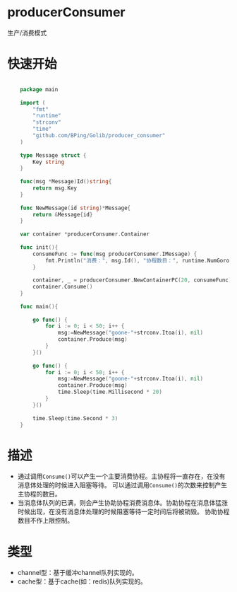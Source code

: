 # producerConsumer
生产/消费模式

# 快速开始

```go  

    package main
   
    import (
        "fmt"
        "runtime"
        "strconv"
        "time"
        "github.com/BPing/Golib/producer_consumer"
    )
    
    type Message struct {
    	Key string
    }
    
    func(msg *Message)Id()string{
    	return msg.Key
    }
    
    func NewMessage(id string)*Message{
        return &Message{id}
    }
    
    var container *producerConsumer.Container
    
    func init(){
        consumeFunc := func(msg producerConsumer.IMessage) {
            fmt.Println("消费：", msg.Id(), "协程数目：", runtime.NumGoroutine())
        }
    
        container, _ = producerConsumer.NewContainerPC(20, consumeFunc)
        container.Consume()
    }
    
    func main(){
    
        go func() {
            for i := 0; i < 50; i++ {
                msg:=NewMessage("goone-"+strconv.Itoa(i), nil)
                container.Produce(msg)
            }
        }()
    
        go func() {
            for i := 0; i < 50; i++ {
                msg:=NewMessage("goone-"+strconv.Itoa(i), nil)
                container.Produce(msg)
                time.Sleep(time.Millisecond * 20)
            }
        }()
    
        time.Sleep(time.Second * 3)
    }

```

# 描述

* 通过调用`Consume()`可以产生一个主要消费协程。主协程将一直存在，在没有消息体处理的时候进入阻塞等待。
  可以通过调用`Consume()`的次数来控制产生主协程的数目。
* 当消息体队列的已满，则会产生协助协程消费消息体。协助协程在消息体猛涨时候出现，在没有消息体处理的时候阻塞等待一定时间后将被销毁。
  协助协程数目不作上限控制。
  
# 类型

* channel型：基于缓冲channel队列实现的。
* cache型：基于cache(如：redis)队列实现的。
  
